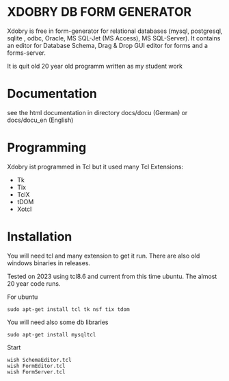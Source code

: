 # XDOBRY DB FORM GENERATOR #

Xdobry is free in form-generator for relational databases (mysql, postgresql, sqlite , odbc, Oracle, MS SQL-Jet (MS Access), MS SQL-Server). It contains an editor for Database Schema, Drag & Drop GUI editor for forms and a forms-server. 

It is quit old 20 year old programm written as my student work

# Documentation #

see the html documentation in directory docs/docu (German) or docs/docu_en (English)

# Programming #

Xdobry ist programmed in Tcl but it used many Tcl Extensions:

 * Tk
 * Tix
 * TclX
 * tDOM
 * Xotcl

# Installation #

You will need tcl and many extension to get it run.
There are also old windows binaries in releases.

Tested on 2023 using tcl8.6 and current from this time ubuntu.
The almost 20 year code runs.

For ubuntu

    sudo apt-get install tcl tk nsf tix tdom

You will need also some db libraries

    sudo apt-get install mysqltcl

Start
 
    wish SchemaEditor.tcl
    wish FormEditor.tcl
    wish FormServer.tcl


